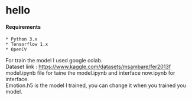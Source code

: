 # hello

#### Requirements
    * Python 3.x
    * Tensorflow 1.x
    * OpenCV



For train the model I used google colab.\
Dataset link : https://www.kaggle.com/datasets/msambare/fer2013f \
model.ipynb file for taine the model.ipynb and interface now.ipynb for interface. \
Emotion.h5 is the model I trained, you can change it when you trained you \
model.

